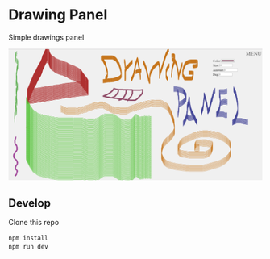 # Drawing Panel
Simple drawings panel

<img src="/src/img/exemple_v0.2.png"/>

## Develop

Clone this repo

```sh
npm install
npm run dev
```
